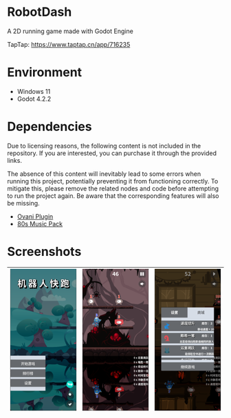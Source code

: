 # RobotDash

A 2D running game made with Godot Engine

TapTap: https://www.taptap.cn/app/716235

# Environment

- Windows 11
- Godot 4.2.2

# Dependencies

Due to licensing reasons, the following content is not included in the repository. If you are interested, you can purchase it through the provided links.

The absence of this content will inevitably lead to some errors when running this project, potentially preventing it from functioning correctly. To mitigate this, please remove the related nodes and code before attempting to run the project again. Be aware that the corresponding features will also be missing.

- [Ovani Plugin](https://ovanisound.com/products/godot-audio-plugin)
- [80s Music Pack](https://ovanisound.com/products/80s-music-pack)

# Screenshots

| ![](.screenshots/screenshot_01.png) | ![](.screenshots/screenshot_02.png) | ![](.screenshots/screenshot_03.png) |
| ------------- | ------------- | ------------- |